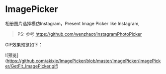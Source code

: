 # ImagePicker
相册图片选择模仿Instagram，Present Image Picker like Instagram,



> PS: 参考 https://github.com/wenzhaot/InstagramPhotoPicker

GIF效果预览如下：

![预览] (https://github.com/akixie/ImagePicker/blob/master/ImagePicker/ImagePicker/GetFit_ImagePicker.gif)
